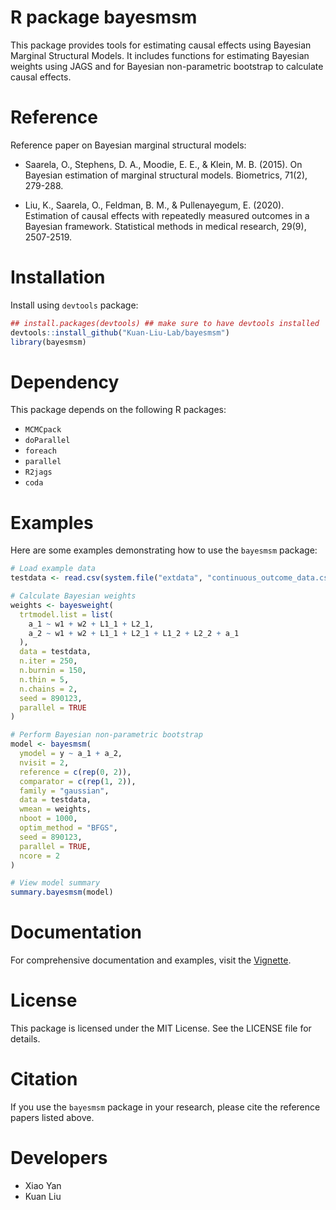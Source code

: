 # R package bayesmsm

This package provides tools for estimating causal effects using Bayesian Marginal Structural Models. It includes functions for estimating Bayesian weights using JAGS and for Bayesian non-parametric bootstrap to calculate causal effects.


# Reference

Reference paper on Bayesian marginal structural models:

-  Saarela, O., Stephens, D. A., Moodie, E. E., & Klein, M. B. (2015). On Bayesian estimation of marginal structural models. Biometrics, 71(2), 279-288.

-  Liu, K., Saarela, O., Feldman, B. M., & Pullenayegum, E. (2020). Estimation of causal effects with repeatedly measured outcomes in a Bayesian framework. Statistical methods in medical research, 29(9), 2507-2519.


# Installation

Install using `devtools` package:

```r
## install.packages(devtools) ## make sure to have devtools installed 
devtools::install_github("Kuan-Liu-Lab/bayesmsm")
library(bayesmsm)
```

# Dependency

This package depends on the following R packages:
-  `MCMCpack`
-  `doParallel`
-  `foreach`
-  `parallel`
-  `R2jags`
-  `coda`


# Examples

Here are some examples demonstrating how to use the `bayesmsm` package:

```r
# Load example data
testdata <- read.csv(system.file("extdata", "continuous_outcome_data.csv", package = "bayesmsm"))

# Calculate Bayesian weights
weights <- bayesweight(
  trtmodel.list = list(
    a_1 ~ w1 + w2 + L1_1 + L2_1,
    a_2 ~ w1 + w2 + L1_1 + L2_1 + L1_2 + L2_2 + a_1
  ),
  data = testdata,
  n.iter = 250,
  n.burnin = 150,
  n.thin = 5,
  n.chains = 2,
  seed = 890123,
  parallel = TRUE
)

# Perform Bayesian non-parametric bootstrap
model <- bayesmsm(
  ymodel = y ~ a_1 + a_2,
  nvisit = 2,
  reference = c(rep(0, 2)),
  comparator = c(rep(1, 2)),
  family = "gaussian",
  data = testdata,
  wmean = weights,
  nboot = 1000,
  optim_method = "BFGS",
  seed = 890123,
  parallel = TRUE,
  ncore = 2
)

# View model summary
summary.bayesmsm(model)
```


# Documentation

For comprehensive documentation and examples, visit the [Vignette](https://Kuan-Liu-Lab.github.io/bayesmsm/).


# License

This package is licensed under the MIT License. See the LICENSE file for details.


# Citation

If you use the `bayesmsm` package in your research, please cite the reference papers listed above.


# Developers

-  Xiao Yan
-  Kuan Liu
